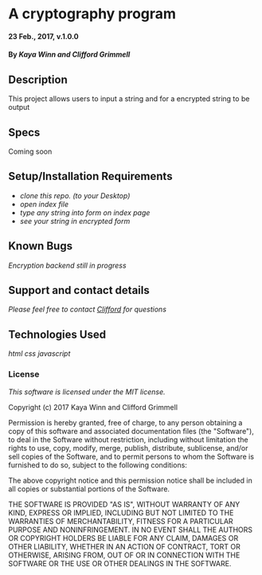 
# A cryptography program

#### 23 Feb., 2017, v.1.0.0

#### By _Kaya Winn and Clifford Grimmell_

## Description

This project allows users to input a string and for a encrypted string to be output

## Specs

Coming soon

## Setup/Installation Requirements

* _clone this repo. (to your Desktop)_
* _open index file_
* _type any string into form on index page_
* _see your string in encrypted form_


## Known Bugs

_Encryption backend still in progress_

## Support and contact details

_Please feel free to contact [Clifford] for questions_

## Technologies Used

_html_
_css_
_javascript_

### License

*This software is licensed under the MIT license.*

Copyright (c) 2017 Kaya Winn and Clifford Grimmell

Permission is hereby granted, free of charge, to any person obtaining a copy
of this software and associated documentation files (the "Software"), to deal
in the Software without restriction, including without limitation the rights
to use, copy, modify, merge, publish, distribute, sublicense, and/or sell
copies of the Software, and to permit persons to whom the Software is
furnished to do so, subject to the following conditions:

The above copyright notice and this permission notice shall be included in all
copies or substantial portions of the Software.

THE SOFTWARE IS PROVIDED "AS IS", WITHOUT WARRANTY OF ANY KIND, EXPRESS OR
IMPLIED, INCLUDING BUT NOT LIMITED TO THE WARRANTIES OF MERCHANTABILITY,
FITNESS FOR A PARTICULAR PURPOSE AND NONINFRINGEMENT. IN NO EVENT SHALL THE
AUTHORS OR COPYRIGHT HOLDERS BE LIABLE FOR ANY CLAIM, DAMAGES OR OTHER
LIABILITY, WHETHER IN AN ACTION OF CONTRACT, TORT OR OTHERWISE, ARISING FROM,
OUT OF OR IN CONNECTION WITH THE SOFTWARE OR THE USE OR OTHER DEALINGS IN THE
SOFTWARE.

[Clifford]: mailto:agrimmell2@gmail.com
